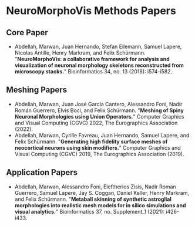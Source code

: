 # NeuroMorphoVis Methods Papers 

## Core Paper 
+ Abdellah, Marwan, Juan Hernando, Stefan Eilemann, Samuel Lapere, Nicolas Antille, Henry Markram, and Felix Schürmann. "**NeuroMorphoVis: a collaborative framework for analysis and visualization of neuronal morphology skeletons reconstructed from microscopy stacks.**" Bioinformatics 34, no. 13 (2018): i574-i582.

## Meshing Papers
+ Abdellah, Marwan, Juan José García Cantero, Alessandro Foni, Nadir Román Guerrero, Elvis Boci, and Felix Schürmann. "**Meshing of Spiny Neuronal Morphologies using Union Operators.**" Computer Graphics and Visual Computing (CGVC) 2022, The Eurographics Association (2022).
+ Abdellah, Marwan, Cyrille Favreau, Juan Hernando, Samuel Lapere, and Felix Schürmann. "**Generating high fidelity surface meshes of neocortical neurons using skin modifiers.**" Computer Graphics and Visual Computing (CGVC) 2019, The Eurographics Association (2019).

## Application Papers 
+ Abdellah, Marwan, Alessandro Foni, Eleftherios Zisis, Nadir Roman Guerrero, Samuel Lapere, Jay S. Coggan, Daniel Keller, Henry Markram, and Felix Schürmann. "**Metaball skinning of synthetic astroglial morphologies into realistic mesh models for in silico simulations and visual analytics.**" Bioinformatics 37, no. Supplement_1 (2021): i426-i433. 
